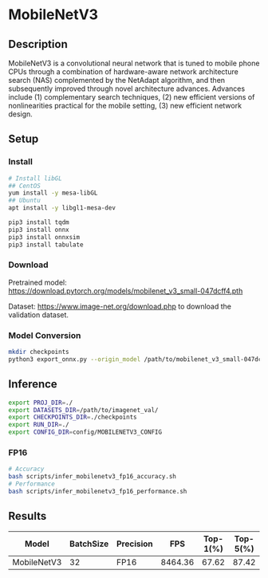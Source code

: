 # MobileNetV3

## Description
MobileNetV3 is a convolutional neural network that is tuned to mobile phone CPUs through a combination of hardware-aware network architecture search (NAS) complemented by the NetAdapt algorithm, and then subsequently improved through novel architecture advances. Advances include (1) complementary search techniques, (2) new efficient versions of nonlinearities practical for the mobile setting, (3) new efficient network design.

## Setup

### Install

```bash
# Install libGL
## CentOS
yum install -y mesa-libGL
## Ubuntu
apt install -y libgl1-mesa-dev

pip3 install tqdm
pip3 install onnx
pip3 install onnxsim
pip3 install tabulate
```

### Download
Pretrained model: <https://download.pytorch.org/models/mobilenet_v3_small-047dcff4.pth>

Dataset: <https://www.image-net.org/download.php> to download the validation dataset.

### Model Conversion
```bash
mkdir checkpoints
python3 export_onnx.py --origin_model /path/to/mobilenet_v3_small-047dcff4.pth --output_model checkpoints/mobilenetv3.onnx
```

## Inference
```bash
export PROJ_DIR=./
export DATASETS_DIR=/path/to/imagenet_val/
export CHECKPOINTS_DIR=./checkpoints
export RUN_DIR=./
export CONFIG_DIR=config/MOBILENETV3_CONFIG
```
### FP16

```bash
# Accuracy
bash scripts/infer_mobilenetv3_fp16_accuracy.sh
# Performance
bash scripts/infer_mobilenetv3_fp16_performance.sh
```



## Results

Model       | BatchSize | Precision|   FPS    | Top-1(%) | Top-5(%)
------------|-----------|----------|----------|----------|--------
MobileNetV3 |    32     |   FP16   | 8464.36  |  67.62   | 87.42

